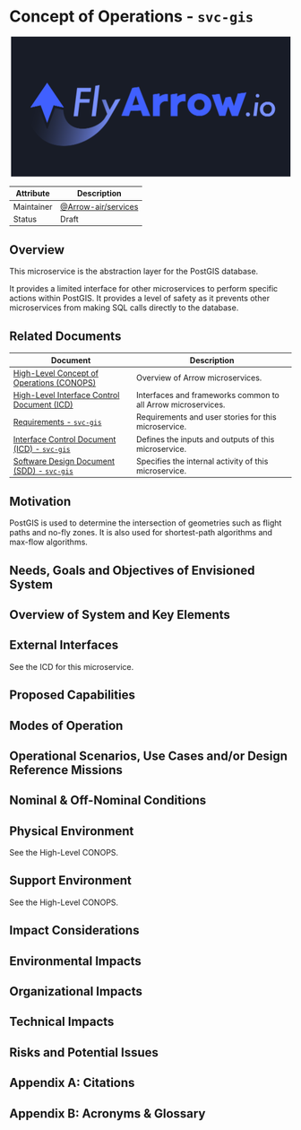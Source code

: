# Concept of Operations - `svc-gis`

<center>

<img src="https://github.com/Arrow-air/tf-github/raw/main/src/templates/doc-banner-services.png" style="height:250px" />

</center>

Attribute | Description
--- | ---
Maintainer | [@Arrow-air/services](https://github.com/orgs/Arrow-air/teams)
Status | Draft

## Overview

This microservice is the abstraction layer for the PostGIS database.

It provides a limited interface for other microservices to perform specific actions within PostGIS. It provides a level of safety as it prevents other microservices from making SQL calls directly to the database.

## Related Documents

Document | Description
--- | ---
[High-Level Concept of Operations (CONOPS)](https://github.com/Arrow-air/se-services/blob/develop/docs/conops.md) | Overview of Arrow microservices.
[High-Level Interface Control Document (ICD)](https://github.com/Arrow-air/se-services/blob/develop/docs/icd.md)  | Interfaces and frameworks common to all Arrow microservices.
[Requirements - `svc-gis`](https://nocodb.arrowair.com/dashboard/#/nc/view/5a893886-20f3-41f6-af95-6a235ca52647) | Requirements and user stories for this microservice.
[Interface Control Document (ICD) - `svc-gis`](./icd.md) | Defines the inputs and outputs of this microservice.
[Software Design Document (SDD) - `svc-gis`](./sdd.md) | Specifies the internal activity of this microservice.

## Motivation

PostGIS is used to determine the intersection of geometries such as flight paths and no-fly zones. It is also used for shortest-path algorithms and max-flow algorithms.

## Needs, Goals and Objectives of Envisioned System

## Overview of System and Key Elements

## External Interfaces
See the ICD for this microservice.

## Proposed Capabilities

## Modes of Operation

## Operational Scenarios, Use Cases and/or Design Reference Missions

## Nominal & Off-Nominal Conditions

## Physical Environment

See the High-Level CONOPS.

## Support Environment

See the High-Level CONOPS.

## Impact Considerations

## Environmental Impacts

## Organizational Impacts

## Technical Impacts

## Risks and Potential Issues

## Appendix A: Citations

## Appendix B: Acronyms & Glossary
